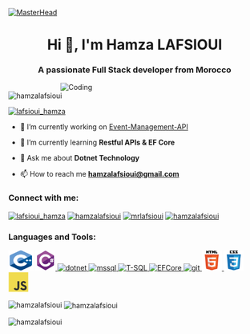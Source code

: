 [![MasterHead](https://hackernoon.com/images/f2px36fy.gif)](https://hamzalafsioui.io)
<h1 align="center">Hi 👋, I'm Hamza LAFSIOUI</h1>
<h3 align="center">A passionate Full Stack developer from Morocco</h3>
<img align = "right" alt = "Coding" width = "400" src = "https://media1.tenor.com/m/CzdMW7wnLn8AAAAC/coding.gif">


<p align="left"> <img src="https://komarev.com/ghpvc/?username=hamzalafsioui&label=Profile%20views&color=0e75b6&style=flat" alt="hamzalafsioui" /> </p>

<p align="left"> <a href="https://twitter.com/lafsioui_hamza" target="blank"><img src="https://img.shields.io/twitter/follow/lafsioui_hamza?logo=twitter&style=for-the-badge" alt="lafsioui_hamza" /></a> </p>

- 🔭 I’m currently working on [Event-Management-API](https://github.com/hamzalafsioui/Event-Management-API)

- 🌱 I’m currently learning **Restful APIs & EF Core**

- 💬 Ask me about **Dotnet Technology**

- 📫 How to reach me **hamzalafsioui@gmail.com**

<h3 align="left">Connect with me:</h3>
<p align="left">
<a href="https://twitter.com/lafsioui_hamza" target="blank"><img align="center" src="https://raw.githubusercontent.com/rahuldkjain/github-profile-readme-generator/master/src/images/icons/Social/twitter.svg" alt="lafsioui_hamza" height="30" width="40" /></a>
<a href="https://linkedin.com/in/hamzalafsioui" target="blank"><img align="center" src="https://raw.githubusercontent.com/rahuldkjain/github-profile-readme-generator/master/src/images/icons/Social/linked-in-alt.svg" alt="hamzalafsioui" height="30" width="40" /></a>
<a href="https://instagram.com/mrlafsioui" target="blank"><img align="center" src="https://raw.githubusercontent.com/rahuldkjain/github-profile-readme-generator/master/src/images/icons/Social/instagram.svg" alt="mrlafsioui" height="30" width="40" /></a>
<a href="https://www.leetcode.com/hamzalafsioui" target="blank"><img align="center" src="https://raw.githubusercontent.com/rahuldkjain/github-profile-readme-generator/master/src/images/icons/Social/leet-code.svg" alt="hamzalafsioui" height="30" width="40" /></a>
</p>

<h3 align="left">Languages and Tools:</h3>
<p align="left"> 
<a href="https://www.w3schools.com/cpp/" target="_blank" rel="noreferrer"> <img src="https://raw.githubusercontent.com/devicons/devicon/master/icons/cplusplus/cplusplus-original.svg" alt="cplusplus" width="50" height="40"/></a>
<a href="https://www.w3schools.com/cs/" target="_blank" rel="noreferrer"> <img src="https://raw.githubusercontent.com/devicons/devicon/master/icons/csharp/csharp-original.svg" alt="csharp" width="40" height="40"/> </a> 
<a href="https://dotnet.microsoft.com/" target="_blank" rel="noreferrer"> <img src="https://upload.wikimedia.org/wikipedia/commons/7/7d/Microsoft_.NET_logo.svg" alt="dotnet" width="40" height="40"/> </a> 
<a href="https://www.microsoft.com/en-us/sql-server" target="_blank" rel="noreferrer"> <img src="https://www.svgrepo.com/show/303229/microsoft-sql-server-logo.svg" alt="mssql" width="40" height="40"/> </a> 
  <a href="https://learn.microsoft.com/en-us/training/modules/get-started-transact-sql-programming/" target="_blank" rel="noreferrer"> <img src="https://learn.microsoft.com/en-us/training/achievements/transact-sql-programming.svg" alt="T-SQL" width="40" height="40"/> </a> 
<a href="https://learn.microsoft.com/en-us/ef/core/" target="_blank" rel="noreferrer"> <img src="https://codeopinion.com/wp-content/uploads/2017/10/Bitmap-MEDIUM_Entity-Framework-Core-Logo_2colors_Square_Boxed_RGB.png" alt="EFCore" width="40" height="40"/> </a> 
<a href="https://git-scm.com/" target="_blank" rel="noreferrer"> <img src="https://www.vectorlogo.zone/logos/git-scm/git-scm-icon.svg" alt="git" width="40" height="40"/> </a>
<a href="https://www.w3.org/html/" target="_blank" rel="noreferrer"> <img src="https://raw.githubusercontent.com/devicons/devicon/master/icons/html5/html5-original-wordmark.svg" alt="html5" width="40" height="40"/>
<a href="https://www.w3schools.com/css/" target="_blank" rel="noreferrer"> <img src="https://raw.githubusercontent.com/devicons/devicon/master/icons/css3/css3-original-wordmark.svg" alt="css3" width="40" height="40"/> </a>
</a> <a href="https://developer.mozilla.org/en-US/docs/Web/JavaScript" target="_blank" rel="noreferrer"> <img src="https://raw.githubusercontent.com/devicons/devicon/master/icons/javascript/javascript-original.svg" alt="javascript" width="40" height="40"/> </a> 

</p>

<p><img align="left" src="https://github-readme-stats.vercel.app/api/top-langs?username=hamzalafsioui&show_icons=true&locale=en&layout=compact" alt="hamzalafsioui" /></p>

<p>&nbsp;<img align="center" src="https://github-readme-stats.vercel.app/api?username=hamzalafsioui&show_icons=true&locale=en" alt="hamzalafsioui" /></p>

<p><img align="center" src="https://github-readme-streak-stats.herokuapp.com/?user=hamzalafsioui&" alt="hamzalafsioui" /></p>
